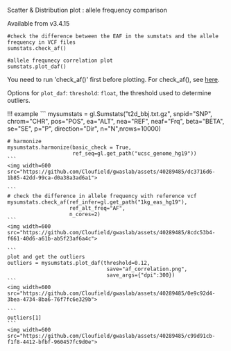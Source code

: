 Scatter & Distribution plot : allele frequency comparison

Available from v3.4.15

```
#check the difference between the EAF in the sumstats and the allele frequency in VCF files
sumstats.check_af()

#allele frequnecy correlation plot
sumstats.plot_daf()
```

You need to run 'check_af()' first before plotting. For check_af(), see [here](https://cloufield.github.io/gwaslab/Harmonization/#check-the-difference-in-allele-frequency).

Options for `plot_daf`:
`threshold`: `float`, the threshold used to determine outliers.


!!! example
    ```
    mysumstats = gl.Sumstats("t2d_bbj.txt.gz",
                 snpid="SNP",
                 chrom="CHR",
                 pos="POS",
                 ea="ALT",
                 nea="REF",
                 neaf="Frq",
                 beta="BETA",
                 se="SE",
                 p="P",
                 direction="Dir",
                 n="N",nrows=10000)
    
    # harmonize
    mysumstats.harmonize(basic_check = True, 
                         ref_seq=gl.get_path("ucsc_genome_hg19"))
    ```
    <img width=600 src="https://github.com/Cloufield/gwaslab/assets/40289485/dc3716d6-1b85-42dd-99ca-d0a38a3ad6a1">

    ```
    # check the difference in allele frequency with reference vcf
    mysumstats.check_af(ref_infer=gl.get_path("1kg_eas_hg19"), 
                        ref_alt_freq="AF",
                        n_cores=2)
    ```
    <img width=600 src="https://github.com/Cloufield/gwaslab/assets/40289485/8cdc53b4-f661-40d6-a61b-ab5f23af6a4c">

    ```
    plot and get the outliers
    outliers = mysumstats.plot_daf(threshold=0.12, 
                                    save="af_correlation.png",
                                    save_args={"dpi":300})
    ```
    <img width=600 src="https://github.com/Cloufield/gwaslab/assets/40289485/0e9c92d4-3bea-4734-8ba6-76f7fc6e329b">

    ```
    outliers[1]
    ```
    <img width=600 src="https://github.com/Cloufield/gwaslab/assets/40289485/c99d91cb-f1f8-4412-bfbf-960457fc9d0e">

